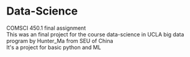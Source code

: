 # Data-Science  

COMSCI 450.1 final assignment  
This was an final project for the course data-science in UCLA big data program by Hunter_Ma from SEU of China  
It's a project for basic python and ML
